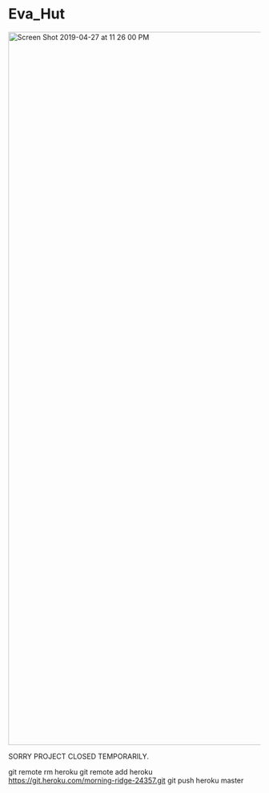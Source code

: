# Eva_Hut

<img width="1423" alt="Screen Shot 2019-04-27 at 11 26 00 PM" src="https://user-images.githubusercontent.com/39818843/56859786-ab0d9f00-6944-11e9-8f39-8c86a9718a7d.png">


SORRY PROJECT CLOSED TEMPORARILY.

git remote rm heroku
git remote add heroku https://git.heroku.com/morning-ridge-24357.git
git push heroku master